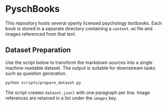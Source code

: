 # PyschBooks

This repository hosts several openly licensed psychology textbooks. Each book is stored in a separate directory containing a `content.md` file and images referenced from that text.

## Dataset Preparation

Use the script below to transform the markdown sources into a single machine readable dataset. The output is suitable for downstream tasks such as question generation.

```bash
python scripts/prepare_dataset.py
```

The script creates `dataset.jsonl` with one paragraph per line. Image references are retained in a list under the `images` key.
